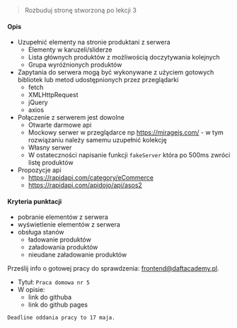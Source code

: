 > Rozbuduj stronę stworzoną po lekcji 3

#### Opis

* Uzupełnić elementy na stronie produktani z serwera
  * Elementy w karuzeli/sliderze
  * Lista głównych produktów z możliwością doczytywania kolejnych
  * Grupa wyróżnionych produktów
* Zapytania do serwera mogą być wykonywane z użyciem gotowych bibliotek lub metod udostępnionych przez przeglądarki
  * fetch
  * XMLHttpRequest
  * jQuery
  * axios
* Połączenie z serwerem jest dowolne
  * Otwarte darmowe api
  * Mockowy serwer w przeglądarce np https://miragejs.com/ - w tym rozwiązaniu należy samemu uzupełnić kolekcję
  * Własny serwer
  * W ostateczności napisanie funkcji `fakeServer` która po 500ms zwróci listę produktów
* Propozycje api
  * https://rapidapi.com/category/eCommerce
  * https://rapidapi.com/apidojo/api/asos2

#### Kryteria punktacji

* pobranie elementów z serwera
* wyświetlenie elementów z serwera
* obsługa stanów
  * ładowanie produktów
  * załadowania produktów
  * nieudane załadowanie produktów

Prześlij info o gotowej pracy do sprawdzenia: [frontend@daftacademy.pl](mailto:frontend@daftacademy.pl).

* Tytuł: `Praca domowa nr 5`
* W opisie:
  * link do githuba
  * link do github pages

`Deadline oddania pracy to 17 maja.`
